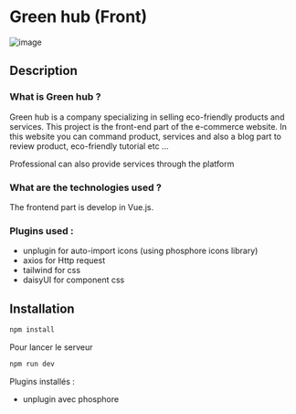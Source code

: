 # Green hub (Front)

![image]({https://img.shields.io/badge/Vue%20js-35495E?style=for-the-badge&logo=vuedotjs&logoColor=4FC08D})

## Description

### What is Green hub   ?

Green hub is a company specializing in selling eco-friendly products and services. This project is the front-end part of the e-commerce website. In this website you can command product, services and also a blog part to review product, eco-friendly tutorial etc ...

Professional can also provide services through the platform


### What are the technologies used ?

The frontend part is develop in Vue.js.

### Plugins used :

- unplugin for auto-import icons (using phosphore icons library)
- axios for Http request
- tailwind for css
- daisyUI for component css

## Installation

```sh
npm install
```

Pour lancer le serveur 
```sh
npm run dev
```


Plugins installés :
- unplugin avec phosphore
